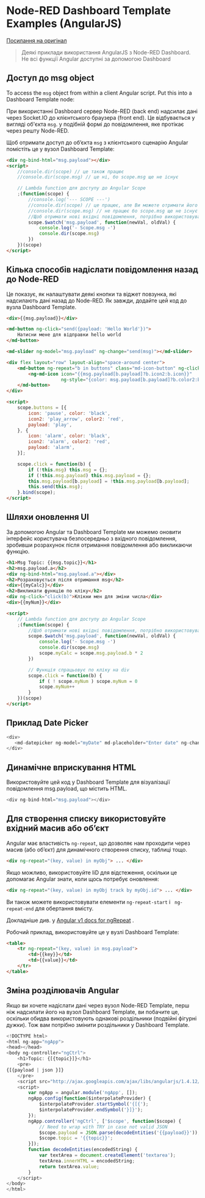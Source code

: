 # Node-RED Dashboard Template Examples (AngularJS)

[Посилання на оригінал](https://it.knightnet.org.uk/kb/nr-qa/dashboard-template-examples/#a-couple-of-ways-to-send-a-msg-back-to-node-red)

> Деякі приклади використання AngularJS з Node-RED Dashboard. Не всі функції Angular доступні за допомогою Dashboard

## Доступ до msg object

To access the `msg` object from within a client Angular script. Put this into a Dashboard Template node:

При використанні Dashboard сервер Node-RED (back end) надсилає дані через Socket.IO до клієнтського браузера (front end). Це відбувається у вигляді об'єкта `msg`. у подібній формі до повідомлення, яке протікає через решту Node-RED.

Щоб отримати доступ до об’єкта `msg` з клієнтського сценарію Angular помістіть це у вузол Dashboard Template:

```html
<div ng-bind-html="msg.payload"></div>
<script>
    //console.dir(scope) // це також працює
    //console.dir(scope.msg) // це ні, бо scope.msg ще не існує

    // Lambda function для доступу до Angular Scope
    ;(function(scope) {
        //console.log('--- SCOPE ---')
        //console.dir(scope) // це працює, але Ви можете отримати його тільки один раз (при запуску)
        //console.dir(scope.msg) // не працює бо scope.msg ще не існує
        //Щоб отримати нові вхідні повідомлення, потрібно використовувати $watch
        scope.$watch('msg.payload', function(newVal, oldVal) {
            console.log('- Scope.msg -')
            console.dir(scope.msg)
        })
    })(scope)
</script>
```

## Кілька способів надіслати повідомлення назад до Node-RED

Це показує, як налаштувати деякі кнопки та віджет повзунка, які надсилають дані назад до Node-RED. Як завжди, додайте цей код до вузла Dashboard Template.

```html
<div>{{msg.payload}}</div>

<md-button ng-click="send({payload: 'Hello World'})">
    Натисни мене для відправки hello world
</md-button>

<md-slider ng-model="msg.payload" ng-change="send(msg)"></md-slider>

<div flex layout="row" layout-align="space-around center">
    <md-button ng-repeat="b in buttons" class="md-icon-button" ng-click="click(b)">
        <ng-md-icon icon="{{msg.payload[b.payload]?b.icon2:b.icon}}"
                    ng-style="{color: msg.payload[b.payload]?b.color2:b.color}"></ng-md-icon>
    </md-button>
</div>

<script>
    scope.buttons = [{
        icon: 'pause', color: 'black',
        icon2: 'play_arrow', color2: 'red',
        payload: 'play',
    }, {
        icon: 'alarm', color: 'black',
        icon2: 'alarm', color2: 'red',
        payload: 'alarm',
    }];

    scope.click = function(b) {
        if (!this.msg) this.msg = {};
        if (!this.msg.payload) this.msg.payload = {};
        this.msg.payload[b.payload] = !this.msg.payload[b.payload];
        this.send(this.msg);
    }.bind(scope);
</script>
```

## Шляхи оновлення UI

За допомогою Angular та Dashboard Template ми можемо оновити інтерфейс користувача безпосередньо з вхідного повідомлення, зробивши розрахунок після отримання повідомлення або викликаючи функцію.

```html
<h1>Msg Topic: {{msg.topic}}</h1>
<h2>msg.payload.a</h2>
<div ng-bind-html="msg.payload.a"></div>
<h2>Розраховується після отримання msg</h2>
<div>{{myCalc}}</div>
<h2>Викликати функцію по кліку</h2>
<div ng-click="click(b)">Клікни мен для зміни числа</div>
<div>{{myNum}}</div>

<script>
    // Lambda function для доступу до Angular Scope
    ;(function(scope) {
        //Щоб отримати нові вхідні повідомлення, потрібно використовувати $watch 
        scope.$watch('msg.payload', function(newVal, oldVal) {
            console.log('- Scope.msg -')
            console.dir(scope.msg)
            scope.myCalc = scope.msg.payload.b * 2
        })

        // Функція спрацьовує по кліку на div
        scope.click = function(b) {
            if ( ! scope.myNum ) scope.myNum = 0
            scope.myNum++
        }
    })(scope)
</script>
```

## Приклад Date Picker 

```javascript
<div>
   <md-datepicker ng-model="myDate" md-placeholder="Enter date" ng-change="send({payload: myDate})"></md-datepicker>
</div>
```

## Динамічне вприскування HTML

Використовуйте цей код у Dashboard Template для візуалізації повідомлення msg.payload, що містить HTML.

```javascript
<div ng-bind-html="msg.payload"></div>
```

## Для створення списку використовуйте вхідний масив або об’єкт 

Angular має властивість `ng-repeat`, що дозволяє нам проходити через масив (або об’єкт) для динамічного створення списку, таблиці тощо.

```html
<div ng-repeat="(key, value) in myObj"> ... </div>
```

Якщо можливо, використовуйте IіD для відстеження, оскільки це допомагає Angular знати, коли щось потребує оновлення:

```html
<div ng-repeat="(key, value) in myObj track by myObj.id"> ... </div>
```

Ви також можете використовувати елементи `ng-repeat-start` і ` ng-repeat-end` для обертання вмісту.

Докладніше див. у [Angular v1 docs for ngRepeat](https://docs.angularjs.org/api/ng/directive/ngRepeat) .

Робочий приклад, використовуйте це у вузлі Dashboard Template:

```html
<table>
    <tr ng-repeat="(key, value) in msg.payload">
        <td>{{key}}</td>
        <td>{{value}}</td>
    </tr>
</table>
```

## Зміна розділювачів Angular

Якщо ви хочете надіслати дані через вузол Node-RED Template, перш ніж надсилати його на вузол Dashboard Template, ви побачите це, оскільки обидва використовують однакові роздільники (подвійні фігурні дужки). Тож вам потрібно змінити роздільники у Dashboard Template.

```javascript
<!DOCTYPE html>
<html ng-app="ngApp">
<head></head>
<body ng-controller="ngCtrl">
    <h1>Topic: {[{topic}]}</h1>
    <pre>
{[{payload | json }]}
    </pre>
    <script src="http://ajax.googleapis.com/ajax/libs/angularjs/1.4.12/angular.min.js"></script>
    <script>
        var ngApp = angular.module('ngApp', []);
        ngApp.config(function($interpolateProvider) {
            $interpolateProvider.startSymbol('{[{');
            $interpolateProvider.endSymbol('}]}');
        });
        ngApp.controller('ngCtrl', ['$scope', function($scope) {
            // Need to wrap with TRY in case not valid JSON
            $scope.payload = JSON.parse(decodeEntities('{{payload}}'));
            $scope.topic = '{{topic}}';
        }]);
        function decodeEntities(encodedString) {
            var textArea = document.createElement('textarea');
            textArea.innerHTML = encodedString;
            return textArea.value;
        }
    </script>
</body>
</html>
```